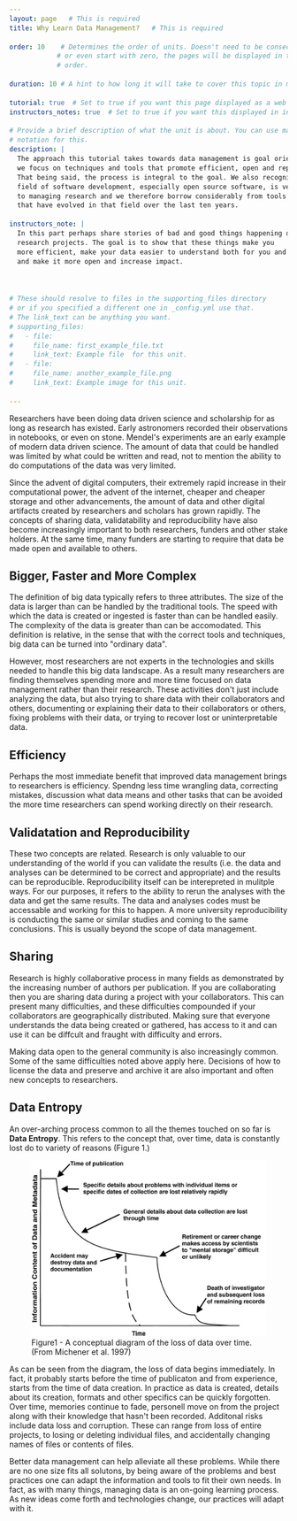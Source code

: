 ```yaml
---
layout: page   # This is required
title: Why Learn Data Management?   # This is required

order: 10    # Determines the order of units. Doesn't need to be consecutive though
            # or even start with zero, the pages will be displayed in their sort
            # order.

duration: 10 # A hint to how long it will take to cover this topic in mintues.

tutorial: true  # Set to true if you want this page displayed as a web page
instructors_notes: true  # Set to true if you want this displayed in instructors notes

# Provide a brief description of what the unit is about. You can use markdown
# notation for this.
description: |
  The approach this tutorial takes towards data management is goal oriented in that
  we focus on techniques and tools that promote efficient, open and reproducible science.
  That being said, the process is integral to the goal. We also recognize that the 
  field of software development, especially open source software, is very similar
  to managing research and we therefore borrow considerably from tools and best practices
  that have evolved in that field over the last ten years.

instructors_note: |
  In this part perhaps share stories of bad and good things happening during
  research projects. The goal is to show that these things make you 
  more efficient, make your data easier to understand both for you and others,
  and make it more open and increase impact.
  

  
# These should resolve to files in the supporting_files directory
# or if you specified a different one in _config.yml use that.
# The link_text can be anything you want.
# supporting_files:
#   - file:
#     file_name: first_example_file.txt
#     link_text: Example file  for this unit.
#   - file:
#     file_name: another_example_file.png
#     link_text: Example image for this unit.

---
```


Researchers have been doing data driven science and scholarship for as long as research has existed. Early astronomers recorded their
observations in notebooks, or even on stone. Mendel's experiments are an early example of modern data driven science. The amount of data
that could be handled was limited by what could be written and read, not to mention the ability to do computations of the data was very 
limited. 

Since the advent of digital computers, their extremely rapid increase in their computational power, the advent of the internet, cheaper and 
cheaper storage and other advancements, the amount of data and other digital artifacts created by researchers and scholars has grown rapidly. 
The concepts of sharing data, validatability and reproducibility have also become increasingly important to both researchers, funders and other
stake holders. At the same time, many funders are starting to require that data be made open and available to others.


## Bigger, Faster and More Complex

The definition of big data typically refers to three attributes. The size of the data is larger than 
can be handled by the traditional tools. The speed with which the data is created or ingested is faster
than can be handled easily. The complexity of the data is greater than can be accomodated. This definition is 
relative, in the sense that with the correct tools and techniques, big data can be turned into "ordinary data".

However, most researchers are not experts in the technologies and skills needed to handle this big data landscape. As 
a result many researchers are finding themselves spending more and more time focused on data management rather than 
their research. These activities don't just include analyzing the data, but also trying to share data with their collaborators 
and others, documenting or explaining their data to their collaborators or others, fixing problems with their data, 
or trying to recover lost or uninterpretable data.

## Efficiency

Perhaps the most immediate benefit that improved data management brings to researchers is efficiency. Spendng 
less time wrangling data, correcting mistakes, discussion what data means and other tasks that can be avoided
the more time researchers can spend working directly on their research.

## Validatation and Reproducibility

These two concepts are related. Research is only valuable to our understanding of the world if you can
validate the results (i.e. the data and analyses can be determined to be correct and appropriate) and the results
can be reproducible. Reproducibility itself can be interepreted in mulitple ways. For our purposes, it refers to the 
ability to rerun the analyses with the data and get the same results. The data and analyses codes must be accessable and 
working for this to happen. A more university reproducibility is conducting the same or similar studies and coming to the 
same conclusions. This is usually beyond the scope of data management.

## Sharing

Research is highly collaborative process in many fields as demonstrated by the increasing number of authors per publication.
If you are collaborating then you are sharing data during a project with your collaborators. This can present many difficulties,
and these difficulties compounded if your collaborators are geographically distributed. Making sure that everyone
understands the data being created or gathered, has access to it and can use it can be diffcult and fraught with difficulty and
errors.

Making data open to the general community is also increasingly common. Some of the same difficulties noted above apply here.
Decisions of how to license the data and preserve and archive it are also important and often new concepts to researchers.

## Data Entropy

An over-arching process common to all the themes touched on so far is **Data Entropy**. This refers to the concept that,
over time, data is constantly lost do to variety of reasons (Figure 1.)

<figure>
  <img src="/assets/img/slides/data_entropy.png" alt="data entropy" style="width:75%%">
  <figcaption>Figure1 - A conceptual diagram of the loss of data over time. (From Michener et al. 1997)</figcaption>
</figure>

As can be seen from the diagram, the loss of data begins immediately. In fact, it probably starts before the time of 
publicaton and from experience, starts from the time of data creation. In practice as data is created, details about 
its creation, formats and other specifics can be quickly forgotten. Over time, memories continue to fade, personell 
move on from the project along with their knowledge that hasn't been recorded. Additonal risks include data loss and
corruption. These can range from loss of entire projects, to losing or deleting individual files, and accidentally changing
names of files or contents of files. 

Better data management can help alleviate all these problems. While there are no one size fits all solutons, by being aware of the
problems and best practices one can adapt the information and tools to fit their own needs. In fact, as with many things,
managing data is an on-going learning process. As new ideas come forth and technologies change, our practices will 
adapt with it. 









